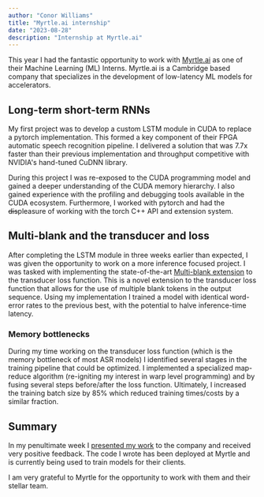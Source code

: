 ```yaml
---
author: "Conor Williams"
title: "Myrtle.ai internship"
date: "2023-08-28"
description: "Internship at Myrtle.ai"
---
```


This year I had the fantastic opportunity to work with [Myrtle.ai](https://myrtle.ai/) as one of their Machine Learning (ML) Interns. Myrtle.ai is a Cambridge based company that specializes in the development of low-latency ML models for accelerators.

## Long-term short-term RNNs

My first project was to develop a custom LSTM module in CUDA to replace a pytorch implementation. This formed a key component of their FPGA automatic speech recognition pipeline. I delivered a solution that was 7.7x faster than their previous implementation and throughput competitive with NVIDIA's hand-tuned CuDNN library. 

During this project I was re-exposed to the CUDA programming model and gained a deeper understanding of the CUDA memory hierarchy. I also gained experience with the profiling and debugging tools available in the CUDA ecosystem. Furthermore, I worked with pytorch and had the <del>dis</del>pleasure of working with the torch C++ API and extension system.

## Multi-blank and the transducer and loss

After completing the LSTM module in three weeks earlier than expected, I was given the opportunity to work on a more inference focused project. I was tasked with implementing the state-of-the-art [Multi-blank extension](https://arxiv.org/abs/2211.03541) to the transducer loss function. This is a novel extension to the transducer loss function that allows for the use of multiple blank tokens in the output sequence. Using my implementation I trained a model with identical word-error rates to the previous best, with the potential to halve inference-time latency. 

### Memory bottlenecks

During my time working on the transducer loss function (which is the memory bottleneck of most ASR models) I identified several stages in the training pipeline that could be optimized. I implemented a specialized map-reduce algorithm (re-igniting my interest in warp level programming) and by fusing several steps before/after the loss function. Ultimately, I increased the training batch size by 85% which reduced training times/costs by a similar fraction.  

## Summary

In my penultimate week I [presented my work](main.pdf) to the company and received very positive feedback. The code I wrote has been deployed at Myrtle and is currently being used to train models for their clients. 

I am very grateful to Myrtle for the opportunity to work with them and their stellar team. 




